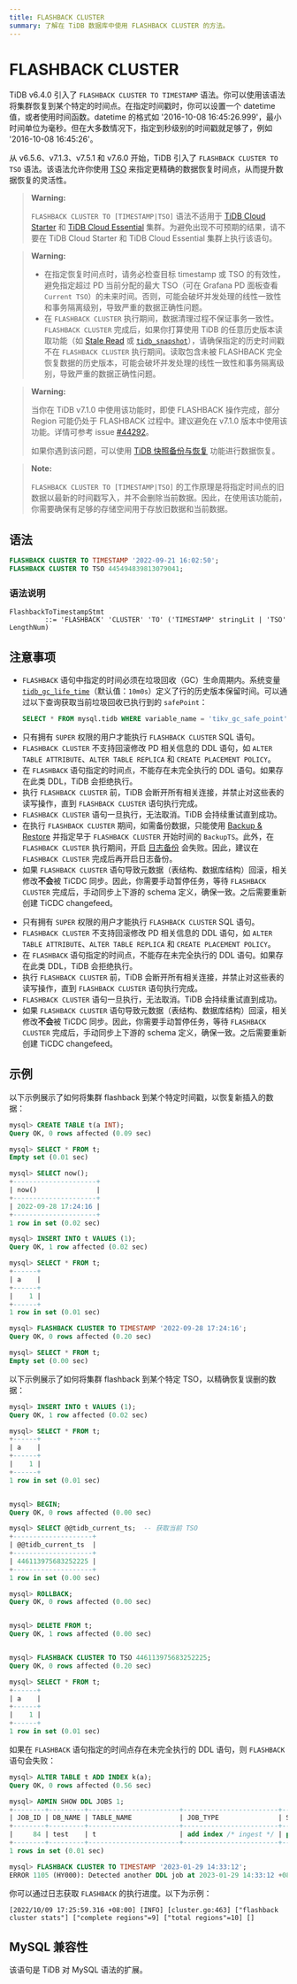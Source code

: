 ```yaml
---
title: FLASHBACK CLUSTER
summary: 了解在 TiDB 数据库中使用 FLASHBACK CLUSTER 的方法。
---
```


# FLASHBACK CLUSTER

TiDB v6.4.0 引入了 `FLASHBACK CLUSTER TO TIMESTAMP` 语法。你可以使用该语法将集群恢复到某个特定的时间点。在指定时间戳时，你可以设置一个 datetime 值，或者使用时间函数。datetime 的格式如 '2016-10-08 16:45:26.999'，最小时间单位为毫秒。但在大多数情况下，指定到秒级别的时间戳就足够了，例如 '2016-10-08 16:45:26'。

从 v6.5.6、v7.1.3、v7.5.1 和 v7.6.0 开始，TiDB 引入了 `FLASHBACK CLUSTER TO TSO` 语法。该语法允许你使用 [TSO](/tso.md) 来指定更精确的数据恢复时间点，从而提升数据恢复的灵活性。

> **Warning:**
>
> `FLASHBACK CLUSTER TO [TIMESTAMP|TSO]` 语法不适用于 [TiDB Cloud Starter](https://docs.pingcap.com/tidbcloud/select-cluster-tier#tidb-cloud-serverless) 和 [TiDB Cloud Essential](https://docs.pingcap.com/tidbcloud/select-cluster-tier#essential) 集群。为避免出现不可预期的结果，请不要在 TiDB Cloud Starter 和 TiDB Cloud Essential 集群上执行该语句。

> **Warning:**
>
> - 在指定恢复时间点时，请务必检查目标 timestamp 或 TSO 的有效性，避免指定超过 PD 当前分配的最大 TSO（可在 Grafana PD 面板查看 `Current TSO`）的未来时间。否则，可能会破坏并发处理的线性一致性和事务隔离级别，导致严重的数据正确性问题。
> - 在 `FLASHBACK CLUSTER` 执行期间，数据清理过程不保证事务一致性。`FLASHBACK CLUSTER` 完成后，如果你打算使用 TiDB 的任意历史版本读取功能（如 [Stale Read](/stale-read.md) 或 [`tidb_snapshot`](/read-historical-data.md)），请确保指定的历史时间戳不在 `FLASHBACK CLUSTER` 执行期间。读取包含未被 FLASHBACK 完全恢复数据的历史版本，可能会破坏并发处理的线性一致性和事务隔离级别，导致严重的数据正确性问题。

<CustomContent platform="tidb">

> **Warning:**
>
> 当你在 TiDB v7.1.0 中使用该功能时，即使 FLASHBACK 操作完成，部分 Region 可能仍处于 FLASHBACK 过程中。建议避免在 v7.1.0 版本中使用该功能。详情可参考 issue [#44292](https://github.com/pingcap/tidb/issues/44292)。
>
> 如果你遇到该问题，可以使用 [TiDB 快照备份与恢复](/br/br-snapshot-guide.md) 功能进行数据恢复。

</CustomContent>

> **Note:**
>
> `FLASHBACK CLUSTER TO [TIMESTAMP|TSO]` 的工作原理是将指定时间点的旧数据以最新的时间戳写入，并不会删除当前数据。因此，在使用该功能前，你需要确保有足够的存储空间用于存放旧数据和当前数据。

## 语法

```sql
FLASHBACK CLUSTER TO TIMESTAMP '2022-09-21 16:02:50';
FLASHBACK CLUSTER TO TSO 445494839813079041;
```

### 语法说明

```ebnf+diagram
FlashbackToTimestampStmt
         ::= 'FLASHBACK' 'CLUSTER' 'TO' ('TIMESTAMP' stringLit | 'TSO' LengthNum)
```

## 注意事项

* `FLASHBACK` 语句中指定的时间必须在垃圾回收（GC）生命周期内。系统变量 [`tidb_gc_life_time`](/system-variables.md#tidb_gc_life_time-new-in-v50)（默认值：`10m0s`）定义了行的历史版本保留时间。可以通过以下查询获取当前垃圾回收已执行到的 `safePoint`：

    ```sql
    SELECT * FROM mysql.tidb WHERE variable_name = 'tikv_gc_safe_point';
    ```

<CustomContent platform='tidb'>

* 只有拥有 `SUPER` 权限的用户才能执行 `FLASHBACK CLUSTER` SQL 语句。
* `FLASHBACK CLUSTER` 不支持回滚修改 PD 相关信息的 DDL 语句，如 `ALTER TABLE ATTRIBUTE`、`ALTER TABLE REPLICA` 和 `CREATE PLACEMENT POLICY`。
* 在 `FLASHBACK` 语句指定的时间点，不能存在未完全执行的 DDL 语句。如果存在此类 DDL，TiDB 会拒绝执行。
* 执行 `FLASHBACK CLUSTER` 前，TiDB 会断开所有相关连接，并禁止对这些表的读写操作，直到 `FLASHBACK CLUSTER` 语句执行完成。
* `FLASHBACK CLUSTER` 语句一旦执行，无法取消。TiDB 会持续重试直到成功。
* 在执行 `FLASHBACK CLUSTER` 期间，如需备份数据，只能使用 [Backup & Restore](/br/br-snapshot-guide.md) 并指定早于 `FLASHBACK CLUSTER` 开始时间的 `BackupTS`。此外，在 `FLASHBACK CLUSTER` 执行期间，开启 [日志备份](/br/br-pitr-guide.md) 会失败。因此，建议在 `FLASHBACK CLUSTER` 完成后再开启日志备份。
* 如果 `FLASHBACK CLUSTER` 语句导致元数据（表结构、数据库结构）回滚，相关修改**不会**被 TiCDC 同步。因此，你需要手动暂停任务，等待 `FLASHBACK CLUSTER` 完成后，手动同步上下游的 schema 定义，确保一致。之后需要重新创建 TiCDC changefeed。

</CustomContent>

<CustomContent platform='tidb-cloud'>

* 只有拥有 `SUPER` 权限的用户才能执行 `FLASHBACK CLUSTER` SQL 语句。
* `FLASHBACK CLUSTER` 不支持回滚修改 PD 相关信息的 DDL 语句，如 `ALTER TABLE ATTRIBUTE`、`ALTER TABLE REPLICA` 和 `CREATE PLACEMENT POLICY`。
* 在 `FLASHBACK` 语句指定的时间点，不能存在未完全执行的 DDL 语句。如果存在此类 DDL，TiDB 会拒绝执行。
* 执行 `FLASHBACK CLUSTER` 前，TiDB 会断开所有相关连接，并禁止对这些表的读写操作，直到 `FLASHBACK CLUSTER` 语句执行完成。
* `FLASHBACK CLUSTER` 语句一旦执行，无法取消。TiDB 会持续重试直到成功。
* 如果 `FLASHBACK CLUSTER` 语句导致元数据（表结构、数据库结构）回滚，相关修改**不会**被 TiCDC 同步。因此，你需要手动暂停任务，等待 `FLASHBACK CLUSTER` 完成后，手动同步上下游的 schema 定义，确保一致。之后需要重新创建 TiCDC changefeed。

</CustomContent>

## 示例

以下示例展示了如何将集群 flashback 到某个特定时间戳，以恢复新插入的数据：

```sql
mysql> CREATE TABLE t(a INT);
Query OK, 0 rows affected (0.09 sec)

mysql> SELECT * FROM t;
Empty set (0.01 sec)

mysql> SELECT now();
+---------------------+
| now()               |
+---------------------+
| 2022-09-28 17:24:16 |
+---------------------+
1 row in set (0.02 sec)

mysql> INSERT INTO t VALUES (1);
Query OK, 1 row affected (0.02 sec)

mysql> SELECT * FROM t;
+------+
| a    |
+------+
|    1 |
+------+
1 row in set (0.01 sec)

mysql> FLASHBACK CLUSTER TO TIMESTAMP '2022-09-28 17:24:16';
Query OK, 0 rows affected (0.20 sec)

mysql> SELECT * FROM t;
Empty set (0.00 sec)
```

以下示例展示了如何将集群 flashback 到某个特定 TSO，以精确恢复误删的数据：

```sql
mysql> INSERT INTO t VALUES (1);
Query OK, 1 row affected (0.02 sec)

mysql> SELECT * FROM t;
+------+
| a    |
+------+
|    1 |
+------+
1 row in set (0.01 sec)


mysql> BEGIN;
Query OK, 0 rows affected (0.00 sec)

mysql> SELECT @@tidb_current_ts;  -- 获取当前 TSO
+--------------------+
| @@tidb_current_ts  |
+--------------------+
| 446113975683252225 |
+--------------------+
1 row in set (0.00 sec)

mysql> ROLLBACK;
Query OK, 0 rows affected (0.00 sec)


mysql> DELETE FROM t;
Query OK, 1 rows affected (0.00 sec)


mysql> FLASHBACK CLUSTER TO TSO 446113975683252225;
Query OK, 0 rows affected (0.20 sec)

mysql> SELECT * FROM t;
+------+
| a    |
+------+
|    1 |
+------+
1 row in set (0.01 sec)
```

如果在 `FLASHBACK` 语句指定的时间点存在未完全执行的 DDL 语句，则 `FLASHBACK` 语句会失败：

```sql
mysql> ALTER TABLE t ADD INDEX k(a);
Query OK, 0 rows affected (0.56 sec)

mysql> ADMIN SHOW DDL JOBS 1;
+--------+---------+-----------------------+------------------------+--------------+-----------+----------+-----------+---------------------+---------------------+---------------------+--------+
| JOB_ID | DB_NAME | TABLE_NAME            | JOB_TYPE               | SCHEMA_STATE | SCHEMA_ID | TABLE_ID | ROW_COUNT | CREATE_TIME         | START_TIME          | END_TIME            | STATE  |
+--------+---------+-----------------------+------------------------+--------------+-----------+----------+-----------+---------------------+---------------------+---------------------+--------+
|     84 | test    | t                     | add index /* ingest */ | public       |         2 |       82 |         0 | 2023-01-29 14:33:11 | 2023-01-29 14:33:11 | 2023-01-29 14:33:12 | synced |
+--------+---------+-----------------------+------------------------+--------------+-----------+----------+-----------+---------------------+---------------------+---------------------+--------+
1 rows in set (0.01 sec)

mysql> FLASHBACK CLUSTER TO TIMESTAMP '2023-01-29 14:33:12';
ERROR 1105 (HY000): Detected another DDL job at 2023-01-29 14:33:12 +0800 CST, can't do flashback
```

你可以通过日志获取 `FLASHBACK` 的执行进度。以下为示例：

```
[2022/10/09 17:25:59.316 +08:00] [INFO] [cluster.go:463] ["flashback cluster stats"] ["complete regions"=9] ["total regions"=10] []
```

## MySQL 兼容性

该语句是 TiDB 对 MySQL 语法的扩展。